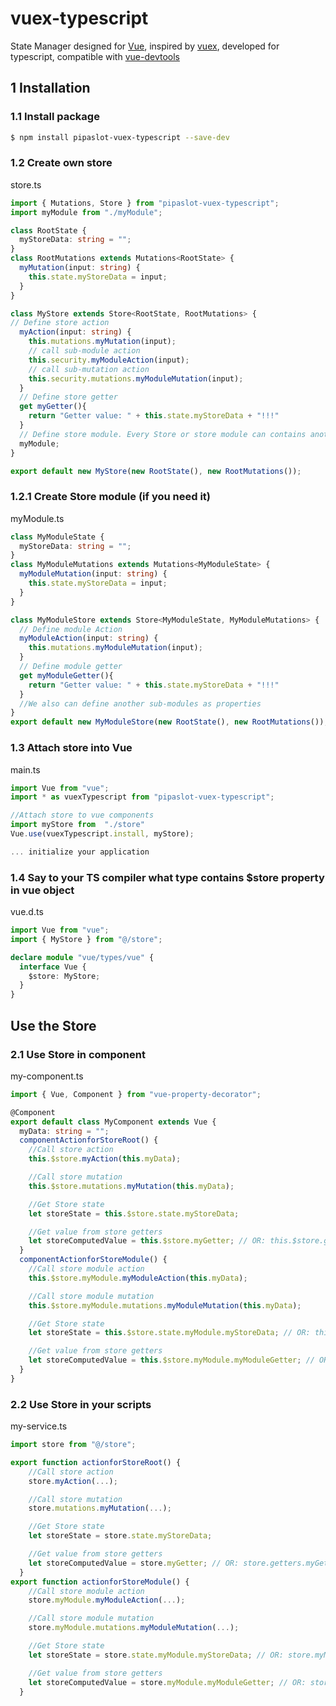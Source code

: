 # vuex-typescript

State Manager designed for [Vue](https://github.com/vuejs/vue), inspired by [vuex](https://github.com/vuejs/vuex), developed for typescript, compatible with [vue-devtools](https://github.com/vuejs/vue-devtools)

## 1 Installation

### 1.1 Install package

```bash
$ npm install pipaslot-vuex-typescript --save-dev
```

### 1.2 Create own store

store.ts

```ts
import { Mutations, Store } from "pipaslot-vuex-typescript";
import myModule from "./myModule";

class RootState {
  myStoreData: string = "";
}
class RootMutations extends Mutations<RootState> {
  myMutation(input: string) {
    this.state.myStoreData = input;
  }
}

class MyStore extends Store<RootState, RootMutations> {
// Define store action
  myAction(input: string) {
    this.mutations.myMutation(input);
    // call sub-module action
    this.security.myModuleAction(input);
    // call sub-mutation action
    this.security.mutations.myModuleMutation(input);
  }
  // Define store getter
  get myGetter(){
    return "Getter value: " + this.state.myStoreData + "!!!"
  }
  // Define store module. Every Store or store module can contains another Modules.
  myModule;
}

export default new MyStore(new RootState(), new RootMutations());
```

### 1.2.1 Create Store module (if you need it)

myModule.ts

```ts
class MyModuleState {
  myStoreData: string = "";
}
class MyModuleMutations extends Mutations<MyModuleState> {
  myModuleMutation(input: string) {
    this.state.myStoreData = input;
  }
}

class MyModuleStore extends Store<MyModuleState, MyModuleMutations> {
  // Define module Action
  myModuleAction(input: string) {
    this.mutations.myModuleMutation(input);
  }
  // Define module getter
  get myModuleGetter(){
    return "Getter value: " + this.state.myStoreData + "!!!"
  }
  //We also can define another sub-modules as properties
}
export default new MyModuleStore(new RootState(), new RootMutations());
```

### 1.3 Attach store into Vue

main.ts

```ts
import Vue from "vue";
import * as vuexTypescript from "pipaslot-vuex-typescript";

//Attach store to vue components
import myStore from  "./store"
Vue.use(vuexTypescript.install, myStore);

... initialize your application
```

### 1.4 Say to your TS compiler what type contains $store property in vue object

vue.d.ts

```ts
import Vue from "vue";
import { MyStore } from "@/store";

declare module "vue/types/vue" {
  interface Vue {
    $store: MyStore;
  }
}
```

## Use the Store

### 2.1 Use Store in component

my-component.ts

```ts
import { Vue, Component } from "vue-property-decorator";

@Component
export default class MyComponent extends Vue {
  myData: string = "";
  componentActionforStoreRoot() {
    //Call store action
    this.$store.myAction(this.myData);

    //Call store mutation
    this.$store.mutations.myMutation(this.myData);

    //Get Store state
    let storeState = this.$store.state.myStoreData;

    //Get value from store getters
    let storeComputedValue = this.$store.myGetter; // OR: this.$store.getters.myGetter
  }
  componentActionforStoreModule() {
    //Call store module action
    this.$store.myModule.myModuleAction(this.myData);

    //Call store module mutation
    this.$store.myModule.mutations.myModuleMutation(this.myData);

    //Get Store state
    let storeState = this.$store.state.myModule.myStoreData; // OR: this.$store.myModule.state.myStoreData

    //Get value from store getters
    let storeComputedValue = this.$store.myModule.myModuleGetter; // OR: this.$store.getters.myModule.myModuleGetter
  }
}
```

### 2.2 Use Store in your scripts

my-service.ts

```ts
import store from "@/store";

export function actionforStoreRoot() {
    //Call store action
    store.myAction(...);

    //Call store mutation
    store.mutations.myMutation(...);  

    //Get Store state
    let storeState = store.state.myStoreData;

    //Get value from store getters
    let storeComputedValue = store.myGetter; // OR: store.getters.myGetter
  }
export function actionforStoreModule() {
    //Call store module action
    store.myModule.myModuleAction(...);

    //Call store module mutation
    store.myModule.mutations.myModuleMutation(...);  

    //Get Store state
    let storeState = store.state.myModule.myStoreData; // OR: store.myModule.state.myStoreData

    //Get value from store getters
    let storeComputedValue = store.myModule.myModuleGetter; // OR: store.getters.myModule.myModuleGetter
  }
```
